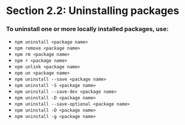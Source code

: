 # Section 2.2: Uninstalling packages

### To uninstall one or more locally installed packages, use:

- `npm uninstall <package name>`
- `npm remove <package name>`
- `npm rm <package name>`
- `npm r <package name>`
- `npm unlink <package name>`
- `npm un <package name>`
- `npm uninstall --save <package name>`
- `npm uninstall -S <package name>`
- `npm uninstall --save-dev <package name>`
- `npm uninstall -D <package name>`
- `npm uninstall --save-optional <package name>`
- `npm uninstall -O <package name>`
- `npm uninstall -g <package name>`

